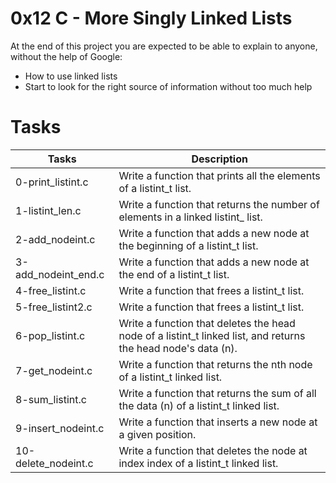 # 0x12 C - More Singly Linked Lists
At the end of this project you are expected to be able to explain to anyone, without the help of Google:

* How to use linked lists
* Start to look for the right source of information without too much help

# Tasks
Tasks | Description
--- | ---
0-print\_listint.c | Write a function that prints all the elements of a listint\_t list.
1-listint\_len.c | Write a function that returns the number of elements in a linked listint\_ list.
2-add\_nodeint.c | Write a function that adds a new node at the beginning of a listint\_t list.
3-add\_nodeint\_end.c | Write a function that adds a new node at the end of a listint\_t list.
4-free\_listint.c | Write a function that frees a listint\_t list.
5-free\_listint2.c | Write a function that frees a listint\_t list.
6-pop\_listint.c | Write a function that deletes the head node of a listint\_t linked list, and returns the head node's data (n).
7-get\_nodeint.c | Write a function that returns the nth node of a listint\_t linked list.
8-sum\_listint.c | Write a function that returns the sum of all the data (n) of a listint\_t linked list.
9-insert\_nodeint.c | Write a function that inserts a new node at a given position.
10-delete\_nodeint.c | Write a function that deletes the node at index index of a listint\_t linked list.

